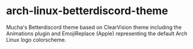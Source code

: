 # arch-linux-betterdiscord-theme
Mucha's Betterdiscord theme based on ClearVision theme including the Animations plugin and EmojiReplace (Apple) representing the default Arch Linux logo colorscheme. 
